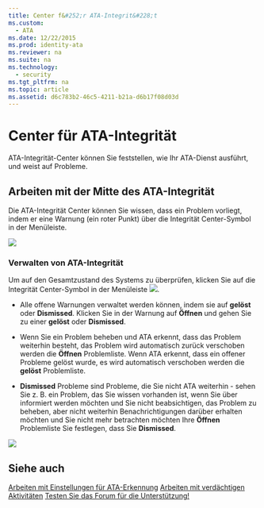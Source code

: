 ```yaml
---
title: Center f&#252;r ATA-Integrit&#228;t
ms.custom: 
  - ATA
ms.date: 12/22/2015
ms.prod: identity-ata
ms.reviewer: na
ms.suite: na
ms.technology: 
  - security
ms.tgt_pltfrm: na
ms.topic: article
ms.assetid: d6c783b2-46c5-4211-b21a-d6b17f08d03d
---
```

# Center f&#252;r ATA-Integrit&#228;t
ATA-Integrität-Center können Sie feststellen, wie Ihr ATA-Dienst ausführt, und weist auf Probleme.


## Arbeiten mit der Mitte des ATA-Integrität

Die ATA-Integrität Center können Sie wissen, dass ein Problem vorliegt, indem er eine Warnung (ein roter Punkt) über die Integrität Center-Symbol in der Menüleiste.

![](/Image/ATA+Health+Center+Alert+red+dot.png)


### Verwalten von ATA-Integrität

Um auf den Gesamtzustand des Systems zu überprüfen, klicken Sie auf die Integrität Center-Symbol in der Menüleiste ![](/Image/ATA+red+dot.png).


- Alle offene Warnungen verwaltet werden können, indem sie auf **gelöst** oder **Dismissed**. Klicken Sie in der Warnung auf **Öffnen** und gehen Sie zu einer **gelöst** oder **Dismissed**.

- Wenn Sie ein Problem beheben und ATA erkennt, dass das Problem weiterhin besteht, das Problem wird automatisch zurück verschoben werden die **Öffnen** Problemliste. Wenn ATA erkennt, dass ein offener Probleme gelöst wurde, es wird automatisch verschoben werden die **gelöst** Problemliste.

- **Dismissed** Probleme sind Probleme, die Sie nicht ATA weiterhin - sehen Sie z. B. ein Problem, das Sie wissen vorhanden ist, wenn Sie über informiert werden möchten und Sie nicht beabsichtigen, das Problem zu beheben, aber nicht weiterhin Benachrichtigungen darüber erhalten möchten und Sie nicht mehr betrachten möchten Ihre **Öffnen** Problemliste Sie festlegen, dass Sie **Dismissed**.

![](/Image/ATA+Health+Issue.JPG)


## Siehe auch

[Arbeiten mit Einstellungen für ATA-Erkennung](/Topic/Working+with+ATA+Detection+Settings.md)
[Arbeiten mit verdächtigen Aktivitäten](/Topic/Working+with+Suspicious+Activities.md)
[Testen Sie das Forum für die Unterstützung!](https://social.technet.microsoft.com/Forums/security/en-US/home?forum=mata)





